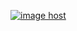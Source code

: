 <a align="right" widht="400" href="https://imgbox.com/LrjGkIiU" target="_blank"><img src="https://thumbs2.imgbox.com/93/7d/LrjGkIiU_t.jpg" alt="image host"/></a>

